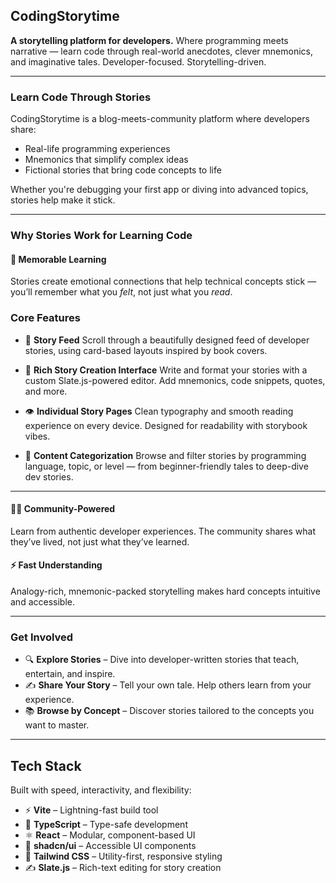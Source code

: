 ## **CodingStorytime**

**A storytelling platform for developers.**
Where programming meets narrative — learn code through real-world anecdotes, clever mnemonics, and imaginative tales. Developer-focused. Storytelling-driven.

---

### **Learn Code Through Stories**

CodingStorytime is a blog-meets-community platform where developers share:

* Real-life programming experiences
* Mnemonics that simplify complex ideas
* Fictional stories that bring code concepts to life

Whether you're debugging your first app or diving into advanced topics, stories help make it stick.

---

### **Why Stories Work for Learning Code**

#### **🧠 Memorable Learning**

Stories create emotional connections that help technical concepts stick — you’ll remember what you *felt*, not just what you *read*.



### **Core Features**

* 📖 **Story Feed**
  Scroll through a beautifully designed feed of developer stories, using card-based layouts inspired by book covers.

* 📝 **Rich Story Creation Interface**
  Write and format your stories with a custom Slate.js-powered editor. Add mnemonics, code snippets, quotes, and more.

* 👁️ **Individual Story Pages**
  Clean typography and smooth reading experience on every device. Designed for readability with storybook vibes.

* 🧠 **Content Categorization**
  Browse and filter stories by programming language, topic, or level — from beginner-friendly tales to deep-dive dev stories.

---

#### **👨‍💻 Community-Powered**

Learn from authentic developer experiences. The community shares what they’ve lived, not just what they’ve learned.

#### **⚡ Fast Understanding**

Analogy-rich, mnemonic-packed storytelling makes hard concepts intuitive and accessible.

---

### **Get Involved**

* 🔍 **Explore Stories** – Dive into developer-written stories that teach, entertain, and inspire.
* ✍️ **Share Your Story** – Tell your own tale. Help others learn from your experience.
* 📚 **Browse by Concept** – Discover stories tailored to the concepts you want to master.


---

## **Tech Stack**

Built with speed, interactivity, and flexibility:

* ⚡ **Vite** – Lightning-fast build tool
* 📘 **TypeScript** – Type-safe development
* ⚛️ **React** – Modular, component-based UI
* 🧩 **shadcn/ui** – Accessible UI components
* 🎨 **Tailwind CSS** – Utility-first, responsive styling
* ✍️ **Slate.js** – Rich-text editing for story creation